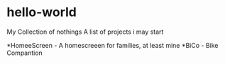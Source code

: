 # hello-world
My Collection of nothings
A list of projects i may start

*HomeeScreen - A homescreeen for families, at least mine
*BiCo - Bike Compantion
